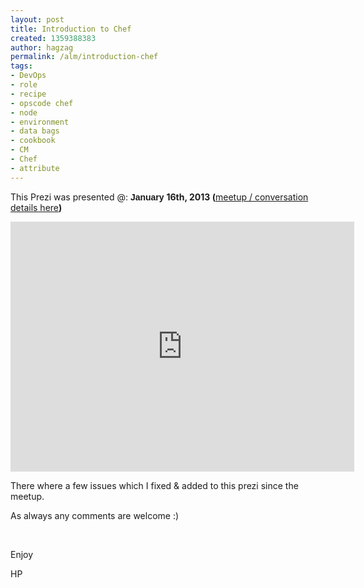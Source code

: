 ```yaml
---
layout: post
title: Introduction to Chef
created: 1359388383
author: hagzag
permalink: /alm/introduction-chef
tags:
- DevOps
- role
- recipe
- opscode chef
- node
- environment
- data bags
- cookbook
- CM
- Chef
- attribute
---
```

<p>This Prezi was presented @: <strong><span style="font-size: 10.5pt; font-family: Tahoma, sans-serif; background-position: initial initial; background-repeat: initial initial;">January</span></strong><span class="apple-converted-space"><b><span style="font-size: 10.5pt; font-family: Tahoma, sans-serif; background-position: initial initial; background-repeat: initial initial;">&nbsp;</span></b></span><strong>16th, 2013 (</strong><a href="http://meetup.tikalk.com/events/98888802/">meetup / conversation details here</a><strong>)</strong></p>
<p><iframe src="http://prezi.com/embed/4z7dsc33f4ne/?bgcolor=ffffff&amp;lock_to_path=1&amp;autoplay=no&amp;autohide_ctrls=0" width="550" height="400" frameborder="0"></iframe></p>
<p>There where a few issues which I fixed &amp; added to this prezi since the meetup.</p>
<p>As always any comments are welcome :)</p>
<p>&nbsp;</p>
<p>Enjoy</p>
<p>HP</p>
